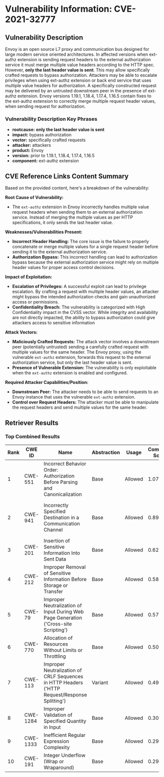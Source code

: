 # Vulnerability Information: CVE-2021-32777

## Vulnerability Description
Envoy is an open source L7 proxy and communication bus designed for large modern service oriented architectures. In affected versions when ext-authz extension is sending request headers to the external authorization service it must merge multiple value headers according to the HTTP spec. However, **only the last header value is sent**. This may allow specifically crafted requests to bypass authorization. Attackers may be able to escalate privileges when using ext-authz extension or back end service that uses multiple value headers for authorization. A specifically constructed request may be delivered by an untrusted downstream peer in the presence of ext-authz extension. Envoy versions 1.19.1, 1.18.4, 1.17.4, 1.16.5 contain fixes to the ext-authz extension to correctly merge multiple request header values, when sending request for authorization.

### Vulnerability Description Key Phrases
- **rootcause:** **only the last header value is sent**
- **impact:** bypass authorization
- **vector:** specifically crafted requests
- **attacker:** attackers
- **product:** Envoy
- **version:** prior to 1.19.1, 1.18.4, 1.17.4, 1.16.5
- **component:** ext-authz extension

## CVE Reference Links Content Summary
Based on the provided content, here's a breakdown of the vulnerability:

**Root Cause of Vulnerability:**

- The `ext-authz` extension in Envoy incorrectly handles multiple value request headers when sending them to an external authorization service. Instead of merging the multiple values as per HTTP specifications, it only sends the last header value.

**Weaknesses/Vulnerabilities Present:**

- **Incorrect Header Handling:** The core issue is the failure to properly concatenate or merge multiple values for a single request header before sending it to the external authorization service.
- **Authorization Bypass:** This incorrect handling can lead to authorization bypass because the external authorization service might rely on multiple header values for proper access control decisions.

**Impact of Exploitation:**

- **Escalation of Privileges:**  A successful exploit can lead to privilege escalation. By crafting a request with multiple header values, an attacker might bypass the intended authorization checks and gain unauthorized access or permissions.
- **Confidentiality Breach:** The vulnerability is categorized with High Confidentiality impact in the CVSS vector. While integrity and availability are not directly impacted, the ability to bypass authorization could give attackers access to sensitive information

**Attack Vectors:**

- **Maliciously Crafted Requests:** The attack vector involves a downstream peer (potentially untrusted) sending a carefully crafted request with multiple values for the same header. The Envoy proxy, using the vulnerable `ext-authz` extension, forwards this request to the external authorization service, but only the last header value is sent.
- **Presence of Vulnerable Extension:** The vulnerability is only exploitable when the `ext-authz` extension is enabled and configured.

**Required Attacker Capabilities/Position:**

- **Downstream Peer:** The attacker needs to be able to send requests to an Envoy instance that uses the vulnerable `ext-authz` extension.
- **Control over Request Headers:** The attacker must be able to manipulate the request headers and send multiple values for the same header.

## Retriever Results

### Top Combined Results

| Rank | CWE ID | Name | Abstraction | Usage | Combined Score | Retrievers | Individual Scores |
|------|--------|------|-------------|-------|---------------|------------|-------------------|
| 1 | CWE-551 | Incorrect Behavior Order: Authorization Before Parsing and Canonicalization | Base | Allowed | 1.0769 | dense, sparse, graph | dense: 0.567, sparse: 1.000, graph: 0.618 |
| 2 | CWE-941 | Incorrectly Specified Destination in a Communication Channel | Base | Allowed | 0.8922 | dense, sparse, graph | dense: 0.488, sparse: 0.508, graph: 1.000 |
| 3 | CWE-201 | Insertion of Sensitive Information Into Sent Data | Base | Allowed | 0.6282 | sparse, graph | sparse: 0.625, graph: 0.757 |
| 4 | CWE-212 | Improper Removal of Sensitive Information Before Storage or Transfer | Base | Allowed | 0.5828 | sparse, graph | sparse: 0.526, graph: 0.789 |
| 5 | CWE-79 | Improper Neutralization of Input During Web Page Generation ('Cross-site Scripting') | Base | Allowed | 0.5722 | sparse, graph | sparse: 0.507, graph: 0.789 |
| 6 | CWE-770 | Allocation of Resources Without Limits or Throttling | Base | Allowed | 0.5089 | dense, sparse | dense: 0.426, sparse: 0.517 |
| 7 | CWE-113 | Improper Neutralization of CRLF Sequences in HTTP Headers ('HTTP Request/Response Splitting') | Variant | Allowed | 0.4972 | dense, sparse | dense: 0.428, sparse: 0.567 |
| 8 | CWE-1284 | Improper Validation of Specified Quantity in Input | Base | Allowed | 0.3067 | sparse | sparse: 0.536 |
| 9 | CWE-1333 | Inefficient Regular Expression Complexity | Base | Allowed | 0.2921 | sparse | sparse: 0.511 |
| 10 | CWE-191 | Integer Underflow (Wrap or Wraparound) | Base | Allowed | 0.2909 | sparse | sparse: 0.509 |

